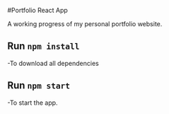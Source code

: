#Portfolio React App

A working progress of my personal portfolio website.

## Run `npm install`

-To download all dependencies

## Run `npm start`

-To start the app.
  
